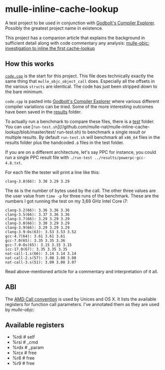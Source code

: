 # mulle-inline-cache-lookup

A test project to be used in conjunction with
[Godbolt's Compiler Explorer](https://godbolt.org). Possibly the greatest
project name in existence.

This project has a companion article that explains the background in sufficient
detail along with code commentary any analysis:
[mulle-objc: investigation to inline the first cache-lookup](//www.mulle-kybernetik.com/weblog/mulle_objc_inline_cache_lookup.html)


## How this works

[`code.cpp`](//github.com/mulle-nat/mulle-inline-cache-lookup/blob/master/code.cpp)
is the start for this project. This file does technically exactly the same thing
that `mulle_objc_object_call` does. Especially all the offsets in the various
`structs` are identical. The code has just been stripped down to the bare
minimum.

`code.cpp` is pasted into [Godbolt's Compiler Explorer](https://godbolt.org)
where various different compiler variations can be tried. Some of the more
interesting outcomes have been saved in the
[results](//github.com/mulle-nat/mulle-inline-cache-lookup/tree/master/results)
folder.

To actually run a benchmark to compare these files, there is a
[test](//github.com/mulle-nat/mulle-inline-cache-lookup/tree/master/test)
folder. You can use
[`run-test.sh`](//github.com/mulle-nat/mulle-inline-cache-lookup/blob/master/test/
run-test.sh)
to benchmark a single result or multiple results.
By default `run-test.sh` will benchmark all `x86_64` files in the
results folder plus the handcoded .s files in the test folder.

If you are on a different architecture, let's say PPC for instance, you could
run a single PPC result file with `./run-test ../results/powerpc-gcc-4.8.txt`.

For each file the tester will print a line like this:

```
clang-3.8(66): 3.30 3.29 3.29
```

The `66` is the number of bytes used by the call. The other three values are
the user value from `time -p` for three runs of the benchmark. These are the
numbers I got running the test on my 3,69 GHz Intel Core i7:

```
clang-3.2(66): 3.36 3.36 3.36
clang-3.5(66): 3.37 3.36 3.36
clang-3.7(66): 3.29 3.29 3.29
clang-3.8(66): 3.30 3.29 3.29
clang-3.9(66): 3.29 3.29 3.29
clang-3.9-Os(63): 3.53 3.53 3.52
gcc-4.7(64): 3.61 3.61 3.61
gcc-7.0(65): 3.35 3.35 3.36
gcc-7.0-Os(65): 3.15 3.15 3.15
icc-17.0(67): 3.35 3.35 3.35
nat-call-1.s(66): 3.14 3.14 3.14
nat-call-2.s(57): 3.08 3.08 3.08
nat-call-3.s(51): 3.09 3.08 3.07
```

Read above-mentioned article for a commentary and interpretation of it all.


## ABI

The [AMD Call convention](//refspecs.linuxbase.org/elf/x86-64-abi-0.99.pdf)
is used by Unices and OS X. It lists the available registers for function
call parameters. I've annotated them as they are used by *mulle-objc*:


## Available registers

* %rdi  # self
* %rsi  # _cmd
* %rdx  # _param
* %rcx  # free
* %r8   # free
* %r9   # free
